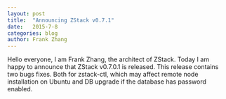 ```yaml
---
layout: post
title:  "Announcing ZStack v0.7.1"
date:   2015-7-8
categories: blog
author: Frank Zhang
---
```


Hello everyone, I am Frank Zhang, the architect of ZStack. Today I am happy to announce that ZStack v0.7.0.1 is released. This release contains two bugs fixes. Both
for zstack-ctl, which may affect remote node installation on Ubuntu and DB upgrade if the database has password enabled.


